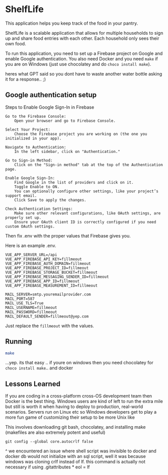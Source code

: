 # ShelfLife

This application helps you keep track of the food in your pantry.

ShelfLife is a scalable application that allows for multiple
households to sign up and share food entries with each other.
Each household only sees their own food.

To run this application, you need to set up a Firebase project 
on Google and enable Google authentication. You also need
Docker and you need `make` if you are on Windows (just use
chocolatey and do `choco install make`).

heres what GPT said so you dont have to waste
another water bottle asking it for a response.. ;)

## Google authentication setup

Steps to Enable Google Sign-In in Firebase

    Go to the Firebase Console:
        Open your browser and go to Firebase Console.

    Select Your Project:
        Choose the Firebase project you are working on (the one you initialized in your app).

    Navigate to Authentication:
        In the left sidebar, click on "Authentication."

    Go to Sign-in Method:
        Click on the "Sign-in method" tab at the top of the Authentication page.

    Enable Google Sign-In:
        Find Google in the list of providers and click on it.
        Toggle Enable to ON.
        You can optionally configure other settings, like your project’s support email.
        Click Save to apply the changes.

    Check Authentication Settings:
        Make sure other relevant configurations, like OAuth settings, are properly set up.
        Ensure your OAuth client ID is correctly configured if you need custom OAuth settings.


Then fix .env with the proper values that Firebase gives you.

Here is an example .env.

```
VUE_APP_SERVER_URL=/api
VUE_APP_FIREBASE_API_KEY=fillmeout
VUE_APP_FIREBASE_AUTH_DOMAIN=fillmeout
VUE_APP_FIREBASE_PROJECT_ID=fillmeout
VUE_APP_FIREBASE_STORAGE_BUCKET=fillmeout
VUE_APP_FIREBASE_MESSAGING_SENDER_ID=fillmeout
VUE_APP_FIREBASE_APP_ID=fillmeout
VUE_APP_FIREBASE_MEASUREMENT_ID=fillmeout

MAIL_SERVER=smtp.youremailprovider.com
MAIL_PORT=587
MAIL_USE_TLS=True
MAIL_USERNAME=fillmeout
MAIL_PASSWORD=fillmeout
MAIL_DEFAULT_SENDER=fillmeout@yep.com
```

Just replace the `fillmeout` with the values.

## Running

```bash
make
```

...yep.
its that easy ..
if youre on windows then you need chocolatey for `choco install make`.. and docker

## Lessons Learned

If you are coding in a cross-platform cross-OS development team then Docker is the
best thing. Windows users are kind of left to run the extra mile but still is worth
it when having to deploy to production, real-world scenarios. Servers run on Linux
etc so Windows developers get to play a more fun game of customizing their setup to be
more Unix like

This involves downloading git bash, chocolatey, and installing make (makefiles are also
extremely potent and useful)

`git config --global core.autocrlf false`

^ we encountered an issue where shell script was invisible to docker and docker db would
not initialize with an sql script, well it was because windows was cloning crlf instead of
lf. this command is actually not necessary if using .gitattributes * eol = lf